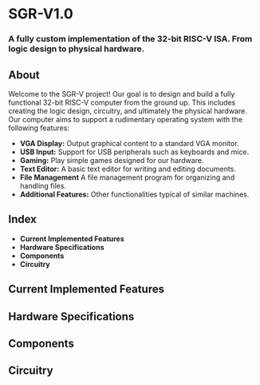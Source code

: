 # SGR-V1.0
### A fully custom implementation of the 32-bit RISC-V ISA. From logic design to physical hardware.

## About

Welcome to the SGR-V project! Our goal is to design and build a fully functional 32-bit RISC-V computer from the ground up. This includes creating the logic design, circuitry, and ultimately the physical hardware. Our computer aims to support a rudimentary operating system with the following features:

* **VGA Display:** Output graphical content to a standard VGA monitor.
* **USB Input:** Support for USB peripherals such as keyboards and mice.
* **Gaming:** Play simple games designed for our hardware.
* **Text Editor:** A basic text editor for writing and editing documents.
* **File Management** A file management program for organizing and handling files.
* **Additional Features:** Other functionalities typical of similar machines.

## Index

* **Current Implemented Features**
* **Hardware Specifications**
* **Components**
* **Circuitry**

## Current Implemented Features

## Hardware Specifications

## Components

## Circuitry